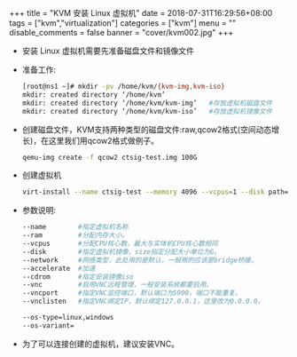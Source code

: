 +++
title = "KVM 安装 Linux 虚拟机"
date = 2018-07-31T16:29:56+08:00
tags = ["kvm","virtualization"]
categories = ["kvm"]
menu = ""
disable_comments = false
banner = "cover/kvm002.jpg"
+++

- 安装 Linux 虚拟机需要先准备磁盘文件和镜像文件
- 准备工作:
  
  ```bash
  [root@ns1 ~]# mkdir -pv /home/kvm/{kvm-img,kvm-iso}
  mkdir: created directory ‘/home/kvm’
  mkdir: created directory ‘/home/kvm/kvm-img’   #存放虚拟机磁盘文件
  mkdir: created directory ‘/home/kvm/kvm-iso’   #存放虚拟机镜像文件
  ```

- 创建磁盘文件，KVM支持两种类型的磁盘文件:raw,qcow2格式(空间动态增长)，在这里我们用qcow2格式做例子。
  
  ```bash
  qemu-img create -f qcow2 ctsig-test.img 100G
  ```
- 创建虚拟机
  
  ```bash
  virt-install --name ctsig-test --memory 4096 --vcpus=1 --disk path=/home/kvm/kvm-img/ctsig-svn.img,format=qcow2,size=150,bus=virtio --accelerate --cdrom /home/kvm/kvm-iso/CentOS-7-x86_64-DVD-1708.iso --vnc --vncport=5954 --vnclisten=0.0.0.0 --network bridge=br0,model=virtio --noautoconsole 
  ```

- 参数说明:

  ```bash
  --name        #指定虚拟机名称
  --ram         #分配内存大小。
  --vcpus       #分配CPU核心数，最大与实体机CPU核心数相同
  --disk        #指定虚拟机镜像，size指定分配大小单位为G。
  --network     #网络类型，此处用的是默认，一般用的应该是bridge桥接。
  --accelerate  #加速
  --cdrom       #指定安装镜像iso
  --vnc         #启用VNC远程管理，一般安装系统都要启用。
  --vncport     #指定VNC监控端口，默认端口为5900，端口不能重复。
  --vnclisten   #指定VNC绑定IP，默认绑定127.0.0.1，这里改为0.0.0.0。

  --os-type=linux,windows
  --os-variant=
  ```
- 为了可以连接创建的虚拟机，建议安装VNC。
